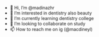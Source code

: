 - 👋 Hi, I’m @madinazhr
- 👀 I’m interested in dentistry also beauty
- 🌱 I’m currently learning dentistry college
- 💞️ I’m looking to collaborate on study 
- 📫 How to reach me on ig (@macdineyl)

<!---
madinazhr/madinazhr is a ✨ special ✨ repository because its `README.md` (this file) appears on your GitHub profile.
You can click the Preview link to take a look at your changes.
--->

